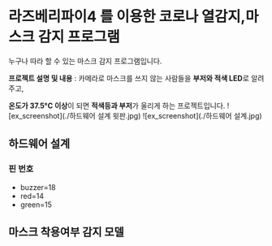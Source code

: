 # 라즈베리파이4 를 이용한 코로나 열감지,마스크 감지 프로그램
누구나 따라 할 수 있는 마스크 감지 프로그램입니다.

**프로젝트 설명 및 내용** :  카메라로 마스크를 쓰지 않는 사람들을 **부저와 적색 LED**로 알려주고, 

 **온도가 37.5°C 이상**이 되면 **적색등과 부저**가 울리게 하는 프로젝트입니다.
 ![ex_screenshot](./하드웨어 설계 윗판.jpg)
 ![ex_screenshot](./하드웨어 설계.jpg)
 
## 하드웨어 설계 
 
### 핀 번호
- buzzer=18
- red=14
- green=15

## 마스크 착용여부 감지 모델


